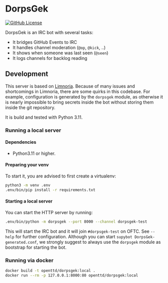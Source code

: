 # DorpsGek

[![GitHub License](https://img.shields.io/github/license/OpenTTD/dorpsgek)](https://github.com/OpenTTD/dorpsgek/blob/main/LICENSE)

DorpsGek is an IRC bot with several tasks:
- It bridges GitHub Events to IRC
- It handles channel moderation (`@op`, `@kick`, ..)
- It shows when someone was last seen (`@seen`)
- It logs channels for backlog reading

## Development

This server is based on [Limnoria](https://github.com/ProgVal/Limnoria).
Because of many issues and shortcomings in Limnoria, there are some quirks in this codebase.
For example, configuration is generated by the `dorpsgek` module, as otherwise it is nearly impossible to bring secrets inside the bot without storing them inside the git repository.

It is build and tested with Python 3.11.

### Running a local server

#### Dependencies

- Python3.11 or higher.

#### Preparing your venv

To start it, you are advised to first create a virtualenv:

```bash
python3 -m venv .env
.env/bin/pip install -r requirements.txt
```

#### Starting a local server

You can start the HTTP server by running:

```bash
.env/bin/python -m dorpsgek --port 8000 --channel dorpsgek-test
```

This will start the IRC bot and it will join `#dorpsgek-test` on OFTC.
See `--help` for further configuration.
Although you can start `supybot DorpsGek-generated.conf`, we strongly suggest to always use the `dorpsgek` module as bootstrap for starting the bot.

### Running via docker

```bash
docker build -t openttd/dorpsgek:local .
docker run --rm -p 127.0.0.1:8000:80 openttd/dorpsgek:local
```
